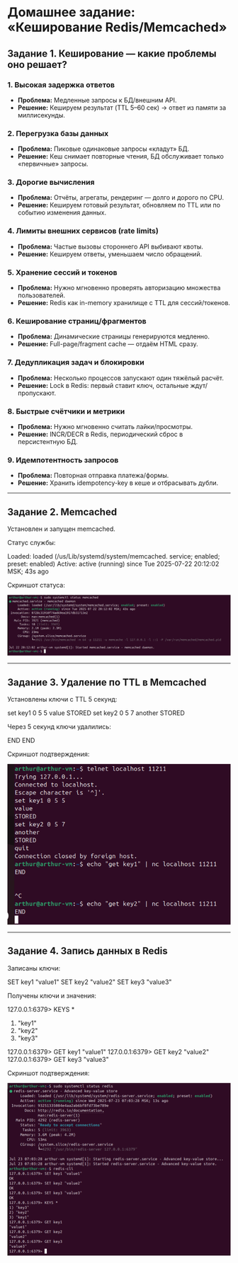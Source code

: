 # Домашнее задание: «Кеширование Redis/Memcached»

## Задание 1. Кеширование — какие проблемы оно решает?

### 1. Высокая задержка ответов
- **Проблема:** Медленные запросы к БД/внешним API.
- **Решение:** Кешируем результат (TTL 5–60 сек) → ответ из памяти за миллисекунды.

### 2. Перегрузка базы данных
- **Проблема:** Пиковые одинаковые запросы «кладут» БД.
- **Решение:** Кеш снимает повторные чтения, БД обслуживает только «первичные» запросы.

### 3. Дорогие вычисления
- **Проблема:** Отчёты, агрегаты, рендеринг — долго и дорого по CPU.
- **Решение:** Кешируем готовый результат, обновляем по TTL или по событию изменения данных.

### 4. Лимиты внешних сервисов (rate limits)
- **Проблема:** Частые вызовы стороннего API выбивают квоты.
- **Решение:** Кешируем ответы, уменьшаем число обращений.

### 5. Хранение сессий и токенов
- **Проблема:** Нужно мгновенно проверять авторизацию множества пользователей.
- **Решение:** Redis как in-memory хранилище с TTL для сессий/токенов.

### 6. Кеширование страниц/фрагментов
- **Проблема:** Динамические страницы генерируются медленно.
- **Решение:** Full-page/fragment cache — отдаём HTML сразу.

### 7. Дедупликация задач и блокировки
- **Проблема:** Несколько процессов запускают один тяжёлый расчёт.
- **Решение:** Lock в Redis: первый ставит ключ, остальные ждут/пропускают.

### 8. Быстрые счётчики и метрики
- **Проблема:** Нужно мгновенно считать лайки/просмотры.
- **Решение:** INCR/DECR в Redis, периодический сброс в персистентную БД.

### 9. Идемпотентность запросов
- **Проблема:** Повторная отправка платежа/формы.
- **Решение:** Хранить idempotency-key в кеше и отбрасывать дубли.

---

## Задание 2. Memcached

Установлен и запущен memcached.

Статус службы:

Loaded: loaded (/us/Lib/systemd/system/memcached. service; enabled; preset: enabled)
Active: active (running) since Tue 2025-07-22 20:12:02 MSK; 43s ago

Скриншот статуса:

![Статус memcached](./screenshots/memcached_status.png)

---

## Задание 3. Удаление по TTL в Memcached

Установлены ключи с TTL 5 секунд:

set key1 0 5 5
value
STORED
set key2 0 5 7
another
STORED

Через 5 секунд ключи удалились:

END
END

Скриншот подтверждения:

![TTL удаление](./screenshots/memcached_ttl.png)

---

## Задание 4. Запись данных в Redis

Записаны ключи:

SET key1 "value1"
SET key2 "value2"
SET key3 "value3"

Получены ключи и значения:

127.0.0.1:6379> KEYS *
1) "key1"
2) "key2"
3) "key3"

127.0.0.1:6379> GET key1
"value1"
127.0.0.1:6379> GET key2
"value2"
127.0.0.1:6379> GET key3
"value3"

Скриншот подтверждения:

![Redis записи](./screenshots/redis_write.png)

